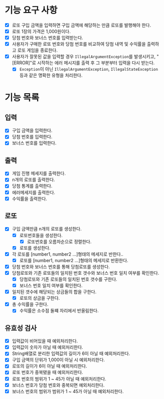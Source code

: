 
# 기능 요구 사항
- [x]  로또 구입 금액을 입력하면 구입 금액에 해당하는 만큼 로또를 발행해야 한다.
- [x] 로또 1장의 가격은 1,000원이다.
- [x] 당첨 번호와 보너스 번호를 입력받는다.
- [x] 사용자가 구매한 로또 번호와 당첨 번호를 비교하여 당첨 내역 및 수익률을 출력하고 로또 게임을 종료한다.
- [x] 사용자가 잘못된 값을 입력할 경우  `IllegalArgumentException`를 발생시키고, "[ERROR]"로 시작하는 에러 메시지를 출력 후 그 부분부터 입력을 다시 받는다.
	- [x]  `Exception`이 아닌  `IllegalArgumentException`,  `IllegalStateException`  등과 같은 명확한 유형을 처리한다.
# 기능 목록
## 입력
- [x] 구입 금액을 입력한다.
- [x] 당첨 번호를 입력한다.
- [x] 보너스 번호를 입력한다.
## 출력
- [x] 게임 진행 메세지를 출력한다.
- [x] n개의 로또를 출력한다.
- [x] 당첨 통계를 출력한다.
- [x] 에러메세지를 출력한다.
- [x] 수익률을 출력한다.
## 로또
- [x] 구입 금액만큼 n개의 로또를 생성한다.
	- [x] 로또번호들을 생성한다.
		- [x] 로또번호를 오름차순으로 정렬한다.
	- [x] 로또를 생성한다.
- [x] 각 로또를 [number1, number2 ...]형태의 메세지로 반한다..
	- [x] 로또를  [number1, number2 ...]형태의 메세지로 반환한다.
- [x] 당첨 번호와 보너스 번호를 통해 당첨로또를 생성한다.
- [x] 당첨로또와 기존 로또들의 일치된 번호 갯수와 보너스 번호 일치 여부를 확인한다.
	- [x]  당첨로또와 기존 로또들의 일치된 번호 갯수를 구한다.
	- [x] 보너스 번호 일치 여부를 확인한다.
- [x] 일치된 갯수에 해당되는 상금들의 합을 구한다.
	- [x] 로또의 상금을 구한다.
- [x] 총 수익률을 구한다.
	- [x] 수익률은 소수점 둘쨰 자리에서 반올림한다.
## 유효성 검사
- [x] 입력값이 비어있을 때 예외처리한다.
- [x] 입력값이 숫자가 아닐 때 예외처리한다.
- [x] String배열로 분리한 입력값의 길이가 6이 아닐 때 예외처리한다.
- [x] 구입 금액의 단위가 1,000이 아닐 시 예외처리한다.
- [x] 로또의 길이가 6이 아닐 때 예외처리한다.
- [x] 로또 번호가 중복됐을 때 예외처리한다.
- [x] 로또 번호의 범위가 1 ~ 45가 아닐 때  예외처리한다.
- [x] 보너스 번호가 당첨 번호와 중복되면 예외처리한다.
- [x] 보너스 번호의 범위가 범위가 1 ~ 45가 아닐 때  예외처리한다.
